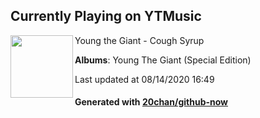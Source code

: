 ## Currently Playing on YTMusic

[<img align="left" width="100" src="https://lh3.googleusercontent.com/J-SmSNMHaLyrh1CloGoFmycbSqlXDnpNW3-fxBNpt2z0TQTRwDWfKD-GcHPzJt4bjoPBg9ZfjwjQ6RM">](https://music.youtube.com/channel/UC7xy1_cEwDPN2Ffk1fyFbIQ)

Young the Giant - Cough Syrup

**Albums**: Young The Giant (Special Edition)

Last updated at 08/14/2020 16:49

#### Generated with [20chan/github-now](https://github.com/20chan/github-now)


<!--
**20chan/20chan** is a ✨ _special_ ✨ repository because its `README.md` (this file) appears on your GitHub profile.

Here are some ideas to get you started:

- 🔭 I’m currently working on ...
- 🌱 I’m currently learning ...
- 👯 I’m looking to collaborate on ...
- 🤔 I’m looking for help with ...
- 💬 Ask me about ...
- 📫 How to reach me: ...
- 😄 Pronouns: ...
- ⚡ Fun fact: ...
-->
